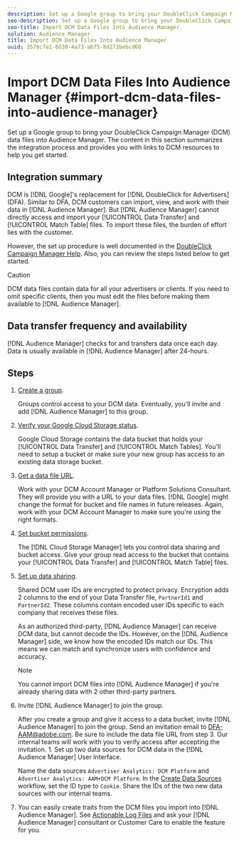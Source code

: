 ```yaml
---
description: Set up a Google group to bring your DoubleClick Campaign Manager (DCM) data files into Audience Manager. The content in this section summarizes the integration process and provides you with links to DCM resources to help you get started.
seo-description: Set up a Google group to bring your DoubleClick Campaign Manager (DCM) data files into Audience Manager. The content in this section summarizes the integration process and provides you with links to DCM resources to help you get started.
seo-title: Import DCM Data Files Into Audience Manager
solution: Audience Manager
title: Import DCM Data Files Into Audience Manager
uuid: 3578cfe1-6d30-4a73-ab75-8d272bebcd60
---
```


# Import DCM Data Files Into Audience Manager {#import-dcm-data-files-into-audience-manager}

Set up a Google group to bring your DoubleClick Campaign Manager (DCM) data files into Audience Manager. The content in this section summarizes the integration process and provides you with links to DCM resources to help you get started.

## Integration summary

DCM is [!DNL Google]'s replacement for [!DNL DoubleClick for Advertisers] (DFA). Similar to DFA, DCM customers can import, view, and work with their data in [!DNL Audience Manager]. But [!DNL Audience Manager] cannot directly access and import your [!UICONTROL Data Transfer] and [!UICONTROL Match Table] files. To import these files, the burden of effort lies with the customer.

However, the set up procedure is well documented in the [DoubleClick Campaign Manager Help](https://support.google.com/dcm/partner/answer/2941575?hl=en&ref_topic=6107456). Also, you can review the steps listed below to get started.

>[!CAUTION]
>
>DCM data files contain data for all your advertisers or clients. If you need to omit specific clients, then you must edit the files before making them available to [!DNL Audience Manager].

## Data transfer frequency and availability

[!DNL Audience Manager] checks for and transfers data once each day. Data is usually available in [!DNL Audience Manager] after 24-hours.

## Steps

1. [Create a group](https://support.google.com/dcm/partner/answer/3370419?hl=en&ref_topic=6107456).

   Groups control access to your DCM data. Eventually, you'll invite and add [!DNL Audience Manager] to this group.

1. [Verify your Google Cloud Storage status](https://support.google.com/dcm/partner/answer/3370481?hl=en&ref_topic=6107456).

   Google Cloud Storage contains the data bucket that holds your [!UICONTROL Data Transfer] and [!UICONTROL Match Tables]. You'll need to setup a bucket or make sure your new group has access to an existing data storage bucket.

1. [Get a data file URL](https://support.google.com/dcm/partner/answer/3370482?hl=en&ref_topic=6107456).

   Work with your DCM Account Manager or Platform Solutions Consultant. They will provide you with a URL to your data files. [!DNL Google] might change the format for bucket and file names in future releases. Again, work with your DCM Account Manager to make sure you're using the right formats.

1. [Set bucket permissions](https://cloud.google.com/storage/docs/cloud-console?csw=1#_bucketpermission).

   The [!DNL Cloud Storage Manager] lets you control data sharing and bucket access. Give your group read access to the bucket that contains your [!UICONTROL Data Transfer] and [!UICONTROL Match Table] files.

1. [Set up data sharing](https://support.google.com/dcm/partner/answer/6206106?hl=en).

   Shared DCM user IDs are encrypted to protect privacy. Encryption adds 2 columns to the end of your Data Transfer file, `PartnerId1` and `PartnerId2`. These columns contain encoded user IDs specific to each company that receives these files.

   As an authorized third-party, [!DNL Audience Manager] can receive DCM data, but cannot decode the IDs. However, on the [!DNL Audience Manager] side, we know how the encoded IDs match our IDs. This means we can match and synchronize users with confidence and accuracy.

   >[!NOTE]
   >You cannot import DCM files into [!DNL Audience Manager] if you're already sharing data with 2 other third-party partners.

1. Invite [!DNL Audience Manager] to join the group.

   After you create a group and give it access to a data bucket, invite [!DNL Audience Manager] to join the group. Send an invitation email to DFA-AAM@adobe.com. Be sure to include the data file URL from step 3. Our internal teams will work with you to verify access after accepting the invitation. 1. Set up two data sources for DCM data in the [!DNL Audience Manager] User Interface.

   Name the data sources `Advertiser Analytics: DCM Platform` and `Advertiser Analytics: AAM+DCM Platform`. In the [Create Data Sources](../../../features/data-sources/manage-datasources.md#create-data-source) workflow, set the ID type to `Cookie`. Share the IDs of the two new data sources with our internal teams. 

1. You can easily create traits from the DCM files you import into [!DNL Audience Manager]. See [Actionable Log Files](../../../integration/media-data-integration/actionable-log-files.md#concept_464D49C698A04E26AFD8AA0F640E5EB3) and ask your [!DNL Audience Manager] consultant or Customer Care to enable the feature for you.
